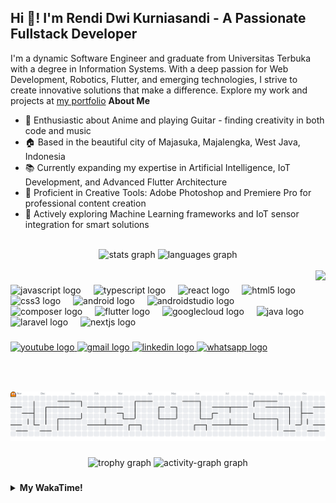 <h2 align="left">Hi 👋! I'm Rendi Dwi Kurniasandi - A Passionate Fullstack Developer</h2>

I'm a dynamic Software Engineer and graduate from Universitas Terbuka with a degree in Information Systems. With a deep passion for Web Development, Robotics, Flutter, and emerging technologies, I strive to create innovative solutions that make a difference. Explore my work and projects at [my portfolio](https://sniren210.github.io/)
**About Me**

- 🎯 Enthusiastic about Anime and playing Guitar - finding creativity in both code and music
- 🏠 Based in the beautiful city of Majasuka, Majalengka, West Java, Indonesia
- 📚 Currently expanding my expertise in Artificial Intelligence, IoT Development, and Advanced Flutter Architecture
- 🎨 Proficient in Creative Tools: Adobe Photoshop and Premiere Pro for professional content creation
- 🤖 Actively exploring Machine Learning frameworks and IoT sensor integration for smart solutions

<br clear="both">

<div align="center">
  <img src="https://github-readme-stats.vercel.app/api?username=sniren210&hide_title=false&hide_rank=false&show_icons=true&include_all_commits=true&count_private=true&disable_animations=false&theme=dracula&locale=en&hide_border=false" height="150" alt="stats graph"  />
  <img src="https://github-readme-stats.vercel.app/api/top-langs?username=sniren210&locale=en&hide_title=false&layout=compact&card_width=320&langs_count=5&theme=dracula&hide_border=false" height="150" alt="languages graph"  />
</div>
<br clear="both">

<img align="right" height="150" src="https://media4.giphy.com/media/v1.Y2lkPTc5MGI3NjExMThmN3RsamYxYnVta3ZxODQzMDd5ZzAxOWNnY2c3cG40NGF5ZnI2MyZlcD12MV9pbnRlcm5hbF9naWZfYnlfaWQmY3Q9Zw/qgQUggAC3Pfv687qPC/giphy.gif"  />

###

<div align="left">
  <img src="https://cdn.jsdelivr.net/gh/devicons/devicon/icons/javascript/javascript-original.svg" height="30" alt="javascript logo"  />
  <img width="12" />
  <img src="https://cdn.jsdelivr.net/gh/devicons/devicon/icons/typescript/typescript-original.svg" height="30" alt="typescript logo"  />
  <img width="12" />
  <img src="https://cdn.jsdelivr.net/gh/devicons/devicon/icons/react/react-original.svg" height="30" alt="react logo"  />
  <img width="12" />
  <img src="https://cdn.jsdelivr.net/gh/devicons/devicon/icons/html5/html5-original.svg" height="30" alt="html5 logo"  />
  <img width="12" />
  <img src="https://cdn.jsdelivr.net/gh/devicons/devicon/icons/css3/css3-original.svg" height="30" alt="css3 logo"  />
  <img width="12" />
  <img src="https://cdn.jsdelivr.net/gh/devicons/devicon/icons/android/android-original.svg" height="30" alt="android logo"  />
  <img width="12" />
  <img src="https://cdn.jsdelivr.net/gh/devicons/devicon/icons/androidstudio/androidstudio-original.svg" height="30" alt="androidstudio logo"  />
  <img width="12" />
  <img src="https://cdn.jsdelivr.net/gh/devicons/devicon/icons/composer/composer-original.svg" height="30" alt="composer logo"  />
  <img width="12" />
  <img src="https://cdn.jsdelivr.net/gh/devicons/devicon/icons/flutter/flutter-original.svg" height="30" alt="flutter logo"  />
  <img width="12" />
  <img src="https://cdn.jsdelivr.net/gh/devicons/devicon/icons/googlecloud/googlecloud-original.svg" height="30" alt="googlecloud logo"  />
  <img width="12" />
  <img src="https://cdn.jsdelivr.net/gh/devicons/devicon/icons/java/java-original.svg" height="30" alt="java logo"  />
  <img width="12" />
  <img src="https://cdn.jsdelivr.net/gh/devicons/devicon/icons/laravel/laravel-original.svg" height="30" alt="laravel logo"  />
  <img width="12" />
  <img src="https://cdn.jsdelivr.net/gh/devicons/devicon/icons/nextjs/nextjs-original.svg" height="30" alt="nextjs logo"  />
</div>

###

<div align="left">
  <a href="https://www.youtube.com/@snirenren4221" target="_blank">
    <img src="https://img.shields.io/static/v1?message=Youtube&logo=youtube&label=&color=FF0000&logoColor=white&labelColor=&style=for-the-badge" height="35" alt="youtube logo"  />
  </a>
  <a href="mailto:sniren2002@gmail.com" target="_blank">
    <img src="https://img.shields.io/static/v1?message=Gmail&logo=gmail&label=&color=D14836&logoColor=white&labelColor=&style=for-the-badge" height="35" alt="gmail logo"  />
  </a>
  <a href="https://www.linkedin.com/in/rendi-dwi-kurniasandi-9442571b6/" target="_blank">
    <img src="https://img.shields.io/static/v1?message=LinkedIn&logo=linkedin&label=&color=0077B5&logoColor=white&labelColor=&style=for-the-badge" height="35" alt="linkedin logo"  />
  </a>
  <a href="https://wa.me/6285215137048" target="_blank">
    <img src="https://img.shields.io/static/v1?message=Whatsapp&logo=whatsapp&label=&color=25D366&logoColor=white&labelColor=&style=for-the-badge" height="35" alt="whatsapp logo"  />
  </a>
</div>

###

<br clear="both">

###

<picture>
  <source media="(prefers-color-scheme: dark)" srcset="https://raw.githubusercontent.com/sniren210/sniren210/output/pacman-contribution-graph-dark.svg">
  <source media="(prefers-color-scheme: light)" srcset="https://raw.githubusercontent.com/sniren210/sniren210/output/pacman-contribution-graph.svg">
  <img alt="pacman contribution graph" src="https://raw.githubusercontent.com/sniren210/sniren210/output/pacman-contribution-graph.svg">
</picture>

###

<div align="center">
  <img src="https://github-profile-trophy.vercel.app?username=sniren210&theme=dracula&column=-1&row=1&margin-w=8&margin-h=8&no-bg=false&no-frame=false&order=4" height="150" alt="trophy graph"  />
  <img src="https://github-readme-activity-graph.vercel.app/graph?username=sniren210&radius=16&theme=react&area=true&order=5" height="300" alt="activity-graph graph"  />
</div>

###

<details>
  <summary><b>My WakaTime!</b></summary>
  <br>
  
 <!--START_SECTION:waka-->
![Code Time](http://img.shields.io/badge/Code%20Time-281%20hrs%209%20mins-blue)

![Lines of code](https://img.shields.io/badge/From%20Hello%20World%20I%27ve%20Written-26.8%20million%20lines%20of%20code-blue)

**I'm an Early 🐤** 

```text
🌞 Morning                760 commits         ███░░░░░░░░░░░░░░░░░░░░░░   10.82 % 
🌆 Daytime                3240 commits        ████████████░░░░░░░░░░░░░   46.14 % 
🌃 Evening                2051 commits        ███████░░░░░░░░░░░░░░░░░░   29.21 % 
🌙 Night                  971 commits         ███░░░░░░░░░░░░░░░░░░░░░░   13.83 % 
```
📅 **I'm Most Productive on Thursday** 

```text
Monday                   1368 commits        █████░░░░░░░░░░░░░░░░░░░░   19.48 % 
Tuesday                  1194 commits        ████░░░░░░░░░░░░░░░░░░░░░   17.00 % 
Wednesday                1043 commits        ████░░░░░░░░░░░░░░░░░░░░░   14.85 % 
Thursday                 1458 commits        █████░░░░░░░░░░░░░░░░░░░░   20.76 % 
Friday                   1266 commits        █████░░░░░░░░░░░░░░░░░░░░   18.03 % 
Saturday                 224 commits         █░░░░░░░░░░░░░░░░░░░░░░░░   03.19 % 
Sunday                   469 commits         ██░░░░░░░░░░░░░░░░░░░░░░░   06.68 % 
```


📊 **This Week I Spent My Time On** 

```text
🕑︎ Time Zone: Asia/Jakarta

💬 Programming Languages: 
TypeScript               18 hrs 35 mins      ████████████████████░░░░░   78.89 % 
JSON                     3 hrs 5 mins        ███░░░░░░░░░░░░░░░░░░░░░░   13.14 % 
Dart                     1 hr 3 mins         █░░░░░░░░░░░░░░░░░░░░░░░░   04.47 % 
Bash                     16 mins             ░░░░░░░░░░░░░░░░░░░░░░░░░   01.18 % 
HTML                     13 mins             ░░░░░░░░░░░░░░░░░░░░░░░░░   00.95 % 

🔥 Editors: 
VS Code                  23 hrs 33 mins      █████████████████████████   100.00 % 

💻 Operating System: 
Windows                  23 hrs 33 mins      █████████████████████████   100.00 % 
```

**I Mostly Code in Dart** 

```text
Dart                     33 repos            ███████░░░░░░░░░░░░░░░░░░   28.70 % 
TypeScript               18 repos            ████░░░░░░░░░░░░░░░░░░░░░   15.65 % 
HTML                     14 repos            ███░░░░░░░░░░░░░░░░░░░░░░   12.17 % 
PHP                      9 repos             ██░░░░░░░░░░░░░░░░░░░░░░░   07.83 % 
Kotlin                   1 repo              ░░░░░░░░░░░░░░░░░░░░░░░░░   00.87 % 
```




 Last Updated on 11/10/2025 22:20:23 UTC
<!--END_SECTION:waka-->
</details>

